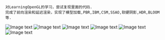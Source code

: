 	对LearningOpenGL的学习，尝试复现里面的代码.
	完成了前向渲染和延迟渲染，实现了模型加载,PBR,IBM,CSM,SSAO,软硬阴影,HDR,BLOOM等.
	
![Image text](https://github.com/gratuiti/gra/blob/main/img/6%5D5M~%40%246S%7BX9%7D73AVJLQ_T.png)
![Image text](https://github.com/gratuiti/gra/blob/main/img/FIIJB%5DIPI4%60JCYI%25RV%7B%5BO8R.png)
![Image text](https://github.com/gratuiti/gra/blob/main/img/H%60N3SGNLM6%60HFL%7DLK9%7D1VX9.png)
![Image text](https://github.com/gratuiti/gra/blob/main/img/PL6H31_%25M5M62X~N%5DBDMVT5.png)
![Image text](https://github.com/gratuiti/gra/blob/main/img/SI_CJJ_I5MDS%24_Y~M4%40%25HA.png)
![Image text](https://github.com/gratuiti/gra/blob/main/img/TPWULTC%5D%60%5B9HFMN6B5WVB%252.png)
